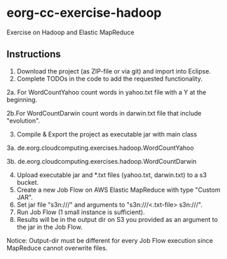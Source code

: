 eorg-cc-exercise-hadoop
=======================

Exercise on Hadoop and Elastic MapReduce

Instructions
------------

1. Download the project (as ZIP-file or via git) and import into Eclipse.
2. Complete TODOs in the code to add the requested functionality.

  2a. For WordCountYahoo count words in yahoo.txt file with a Y at the beginning. 

  2b.For WordCountDarwin count words in darwin.txt file that include "evolution".

3. Compile & Export the project as executable jar with main class
  
  3a. de.eorg.cloudcomputing.exercises.hadoop.WordCountYahoo
  
  3b. de.eorg.cloudcomputing.exercises.hadoop.WordCountDarwin

4. Upload executable jar and *.txt files (yahoo.txt, darwin.txt) to a s3 bucket.
5. Create a new Job Flow on AWS Elastic MapReduce with type "Custom JAR".
6. Set jar file "s3n://<bucketname>/<executable-jar-file>" and arguments to "s3n://<bucketname>/<.txt-file> s3n://<bucketname>/<output-dir>".
7. Run Job Flow (1 small instance is sufficient).
8. Results will be in the output dir on S3 you provided as an argument to the jar in the Job Flow.

Notice: Output-dir must be different for every Job Flow execution since MapReduce cannot overwrite files.